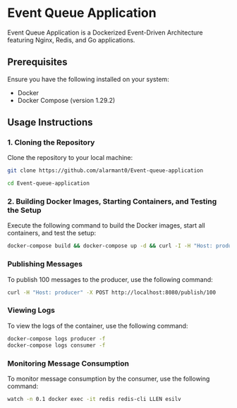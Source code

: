 # Event Queue Application

Event Queue Application is a Dockerized Event-Driven Architecture featuring Nginx, Redis, and Go applications.

## Prerequisites

Ensure you have the following installed on your system:

- Docker
- Docker Compose (version 1.29.2)

## Usage Instructions

### 1. Cloning the Repository

Clone the repository to your local machine:

```bash
git clone https://github.com/alarmant0/Event-queue-application
```
```bash
cd Event-queue-application
```

### 2. Building Docker Images, Starting Containers, and Testing the Setup

Execute the following command to build the Docker images, start all containers, and test the setup:

```bash
docker-compose build && docker-compose up -d && curl -I -H "Host: producer" -X POST http://localhost:8080/publish
```

### Publishing Messages

To publish 100 messages to the producer, use the following command:

```bash
curl -H "Host: producer" -X POST http://localhost:8080/publish/100
````

### Viewing Logs

To view the logs of the container, use the following command:

```bash
docker-compose logs producer -f
docker-compose logs consumer -f
```

### Monitoring Message Consumption

To monitor message consumption by the consumer, use the following command:

```bash
watch -n 0.1 docker exec -it redis redis-cli LLEN esilv
